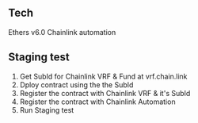 ## Tech
Ethers v6.0
Chainlink automation

## Staging test
1. Get SubId for Chainlink VRF & Fund at vrf.chain.link
2. Dploy contract using the the SubId
3. Register the contract with Chainlink VRF & it's SubId
4. Register the contract with Chainlink Automation
5. Run Staging test 
